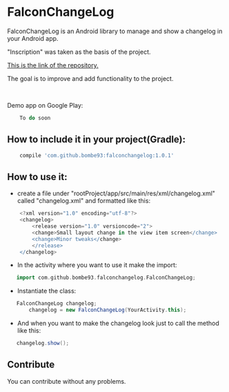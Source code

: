 # FalconChangeLog
FalconChangeLog is an Android library to manage and show a changelog in your Android app.

"Inscription" was taken as the basis of the project.

[This is the link of the repository.](https://github.com/MartinvanZ/Inscription)

The goal is to improve and add functionality to the project.

<br>

Demo app on Google Play: 
```groovy
	To do soon
```

## How to include it in your project(Gradle):

```groovy
	compile 'com.github.bombe93:falconchangelog:1.0.1'
```


## How to use it:

- create a file under "rootProject/app/src/main/res/xml/changelog.xml" called "changelog.xml" and formatted like this:
```groovy
	<?xml version="1.0" encoding="utf-8"?>
	<changelog>
	    <release version="1.0" versioncode="2">
		<change>Small layout change in the view item screen</change>
		<change>Minor tweaks</change>
	    </release>
	</changelog>
```

- In the activity where you want to use it make the import:
 ```groovy
 	import com.github.bombe93.falconchangelog.FalconChangeLog; 
 ```
- Instantiate the class:
 ```groovy
 	FalconChangeLog changelog;
        changelog = new FalconChangeLog(YourActivity.this);
 ```
- And when you want to make the changelog look just to call the method like this:
 ```groovy
	changelog.show();
 ```




## Contribute

You can contribute without any problems.

